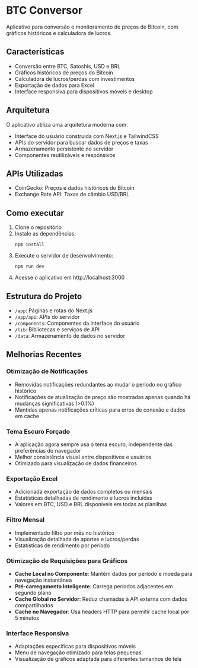 # BTC Conversor

Aplicativo para conversão e monitoramento de preços de Bitcoin, com gráficos históricos e calculadora de lucros.

## Características

- Conversão entre BTC, Satoshis, USD e BRL
- Gráficos históricos de preços do Bitcoin
- Calculadora de lucros/perdas com investimentos
- Exportação de dados para Excel
- Interface responsiva para dispositivos móveis e desktop

## Arquitetura

O aplicativo utiliza uma arquitetura moderna com:

- Interface do usuário construída com Next.js e TailwindCSS
- APIs do servidor para buscar dados de preços e taxas
- Armazenamento persistente no servidor
- Componentes reutilizáveis e responsivos

## APIs Utilizadas

- CoinGecko: Preços e dados históricos do Bitcoin
- Exchange Rate API: Taxas de câmbio USD/BRL

## Como executar

1. Clone o repositório
2. Instale as dependências:
   ```
   npm install
   ```
3. Execute o servidor de desenvolvimento:
   ```
   npm run dev
   ```
4. Acesse o aplicativo em http://localhost:3000

## Estrutura do Projeto

- `/app`: Páginas e rotas do Next.js
- `/app/api`: APIs do servidor
- `/components`: Componentes da interface do usuário
- `/lib`: Bibliotecas e serviços de API
- `/data`: Armazenamento de dados no servidor

## Melhorias Recentes

### Otimização de Notificações
- Removidas notificações redundantes ao mudar o período no gráfico histórico
- Notificações de atualização de preço são mostradas apenas quando há mudanças significativas (>0.1%)
- Mantidas apenas notificações críticas para erros de conexão e dados em cache

### Tema Escuro Forçado
- A aplicação agora sempre usa o tema escuro, independente das preferências do navegador
- Melhor consistência visual entre dispositivos e usuários
- Otimizado para visualização de dados financeiros

### Exportação Excel
- Adicionada exportação de dados completos ou mensais
- Estatísticas detalhadas de rendimento e lucros incluídas
- Valores em BTC, USD e BRL disponíveis em todas as planilhas

### Filtro Mensal
- Implementado filtro por mês no histórico
- Visualização detalhada de aportes e lucros/perdas
- Estatísticas de rendimento por período

### Otimização de Requisições para Gráficos
- **Cache Local no Componente**: Mantém dados por período e moeda para navegação instantânea
- **Pré-carregamento Inteligente**: Carrega períodos adjacentes em segundo plano
- **Cache Global no Servidor**: Reduz chamadas à API externa com dados compartilhados
- **Cache no Navegador**: Usa headers HTTP para permitir cache local por 5 minutos

### Interface Responsiva
- Adaptações específicas para dispositivos móveis
- Menu de navegação otimizado para telas pequenas
- Visualização de gráficos adaptada para diferentes tamanhos de tela